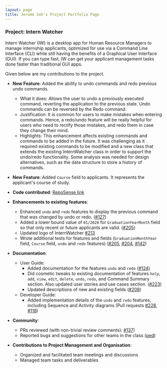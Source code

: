 ```yaml
---
layout: page
title: Jerome Soh's Project Portfolio Page
---
```


### Project: Intern Watcher

Intern Watcher (IW) is a desktop app for Human Resource Managers to manage internship applicants, optimized for use via a Command Line Interface (CLI) while still having the benefits of a Graphical User Interface (GUI). If you can type fast, IW can get your applicant management tasks done faster than traditional GUI apps.

Given below are my contributions to the project.

* **New Feature**: Added the ability to undo commands and redo previous undo commands.
  * What it does: Allows the user to undo a previously executed command, reverting the application to the previous state. Undo commands can be reversed by the Redo command.
  * Justification: It is common for users to make mistakes when entering commands. Hence, a redo/undo feature will be really helpful for users who need to rectify those mistakes, and redo them in case they change their mind.
  * Highlights: This enhancement affects existing commands and commands to be added in the future. It was challenging as it required existing commands to be modified and a new class that extends the existing InternWatcher class in order to support the undo/redo functionality. Some analysis was needed for design alternatives, such as the data structure to store a history of commands. 
  
* **New Feature**: Added `Course` field to applicants. It represents the applicant's course of study.

* **Code contributed**: [RepoSense link](https://nus-cs2103-ay2122s1.github.io/tp-dashboard/?search=&sort=groupTitle&sortWithin=title&timeframe=commit&mergegroup=&groupSelect=groupByRepos&breakdown=true&checkedFileTypes=docs~functional-code~test-code~other&since=2021-09-17&tabOpen=true&tabType=authorship&zFR=false&tabAuthor=Jeromesyl&tabRepo=AY2122S1-CS2103T-F12-2%2Ftp%5Bmaster%5D&authorshipIsMergeGroup=false&authorshipFileTypes=docs~functional-code~test-code&authorshipIsBinaryFileTypeChecked=false)

* **Enhancements to existing features**:
  * Enhanced `undo` and `redo` features to display the previous command that was changed by undo or redo. ([\#127](https://github.com/AY2122S1-CS2103T-F12-2/tp/pull/127))
  * Added a lower bound value of `01/2020` for `GraduationYearMonth` field so that only recent or future applicants are valid. ([\#205](https://github.com/AY2122S1-CS2103T-F12-2/tp/pull/205))
  * Updated logo of InternWatcher [\#213](https://github.com/AY2122S1-CS2103T-F12-2/tp/pull/213)
  * Wrote additional tests for features and fields (`GraduationMonthYear` field, `Course` field, `undo` and `redo` features) ([\#205](https://github.com/AY2122S1-CS2103T-F12-2/tp/pull/205), [\#204](https://github.com/AY2122S1-CS2103T-F12-2/tp/pull/204), [\#142](https://github.com/AY2122S1-CS2103T-F12-2/tp/pull/142))

* **Documentation**:
  * User Guide:
    * Added documentation for the features `undo` and `redo` ([\#124](https://github.com/AY2122S1-CS2103T-F12-2/tp/pull/124)) 
    * Did cosmetic tweaks to existing documentation of features `help`, `add`, `view`, `edit`, `delete`, `undo`, `redo`, and Command Summary section. Also updated user stories and use cases section. ([\#223](https://github.com/AY2122S1-CS2103T-F12-2/tp/pull/223/files))
    * Updated descriptions of new and existing fields ([\#208](https://github.com/AY2122S1-CS2103T-F12-2/tp/pull/208))
  * Developer Guide:
    * Added implementation details of the `undo` and `redo` features, including Sequence and Activity diagrams (Pull requests [\#228](https://github.com/AY2122S1-CS2103T-F12-2/tp/pull/228), [\#118](https://github.com/AY2122S1-CS2103T-F12-2/tp/pull/118))

* **Community**:
  * PRs reviewed (with non-trivial review comments): [\#137](https://github.com/AY2122S1-CS2103T-F12-2/tp/pull/137))
  * Reported bugs and suggestions for other teams in the class ([ped](https://github.com/Jeromesyl/ped/issues))
  
* **Contributions to Project Management and Organisation**:
  * Organized and facilitated team meetings and discussions
  * Managed team tasks and deliverables 